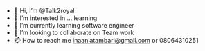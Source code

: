 - 👋 Hi, I’m @Talk2royal
- 👀 I’m interested in ... learning 
- 🌱 I’m currently learning software engineer 
- 💞️ I’m looking to collaborate on Team work
- 📫 How to reach me inaaniatambari@gmail.com or 08064310251

<!---
Talk2royal/Talk2royal is a ✨ special ✨ repository because its `README.md` (this file) appears on your GitHub profile.
You can click the Preview link to take a look at your changes.
--->
